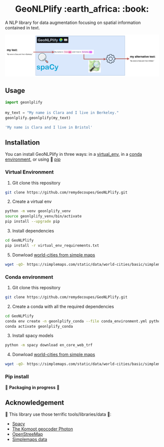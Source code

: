 <h1 align="center"> GeoNLPlify
:earth_africa: :book:
</h1>

A NLP library for data augmentation focusing on spatial information contained in text.

<p align="center">
  <img src="./readme_ressources/geonlplify_example_schema.png" />
</p>


## Usage
```python
import geonlplify

my_text = "My name is Clara and I live in Berkeley."
geonlplify.geonlplify(my_text)
```
```bash
'My name is Clara and I live in Bristol'
```

## Installation
You can install GeoNLPlify in three ways: in a [virtual_env](#virtual-environment), in a [conda environment](#conda-environment), or using :construction: [pip](#pip-install)
### Virtual Environment
1. Git clone this repository
  ```bash
  git clone https://github.com/remydecoupes/GeoNLPlify.git
  ```
2. Create a virtual env
  ```bash
  python -m venv geonlplify_venv
  source geonlplify_venv/bin/activate
  pip install --upgrade pip
  ```
3. Install dependencies
  ```bash
  cd GeoNLPlify
  pip install -r virtual_env_requirements.txt
  ```

5. Donwload [world-cities from simple maps](https://simplemaps.com/data/world-cities)
  ```bash
  wget -qO- https://simplemaps.com/static/data/world-cities/basic/simplemaps_worldcities_basicv1.75.zip  | bsdtar -xvf- -C ./geonlplify/simplemaps/
  ```
### Conda environment
1. Git clone this repository
  ```bash
  git clone https://github.com/remydecoupes/GeoNLPlify.git
  ```
2. Create a conda with all the required dependencies
  ```bash
  cd GeoNLPlify
  conda env create -n geonlplify_conda --file conda_environment.yml python==3.10.6
  conda activate geonlplify_conda
  ```
3. Install spacy models
  ```bash 
  python -m spacy download en_core_web_trf
  ```
4. Donwload [world-cities from simple maps](https://simplemaps.com/data/world-cities)
  ```bash
  wget -qO- https://simplemaps.com/static/data/world-cities/basic/simplemaps_worldcities_basicv1.75.zip  | bsdtar -xvf- -C ./geonlplify/simplemaps/
  ```
### Pip install
:construction: **Packaging in progress** :construction:

## Acknowledgement
:pray: This library use those terrific tools/libraries/data :muscle::
+ [Spacy](https://spacy.io/)
+ [The Komoot geocoder Photon](https://photon.komoot.io/)
+ [OpenStreeMap](https://www.openstreetmap.org/copyright)
+ [Simplemaps data](https://simplemaps.com/data/world-cities)